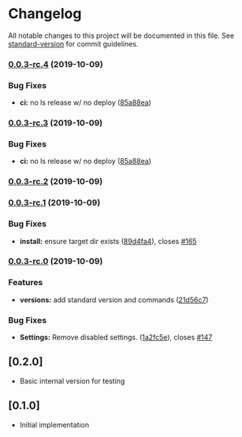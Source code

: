 # Changelog

All notable changes to this project will be documented in this file. See [standard-version](https://github.com/conventional-changelog/standard-version) for commit guidelines.

### [0.0.3-rc.4](https://github.com/maidsafe/safe-network-app/compare/v0.0.3-rc.2...v0.0.3-rc.4) (2019-10-09)


### Bug Fixes

* **ci:** no ls release w/ no deploy ([85a88ea](https://github.com/maidsafe/safe-network-app/commit/85a88ea04bf66436a69e1df4582ad768c5392851))

### [0.0.3-rc.3](https://github.com/maidsafe/safe-network-app/compare/v0.0.3-rc.2...v0.0.3-rc.3) (2019-10-09)


### Bug Fixes

* **ci:** no ls release w/ no deploy ([85a88ea](https://github.com/maidsafe/safe-network-app/commit/85a88ea04bf66436a69e1df4582ad768c5392851))

### [0.0.3-rc.2](https://github.com/maidsafe/safe-network-app/compare/v0.0.3-rc.1...v0.0.3-rc.2) (2019-10-09)

### [0.0.3-rc.1](https://github.com/maidsafe/safe-network-app/compare/v0.0.3-rc.0...v0.0.3-rc.1) (2019-10-09)


### Bug Fixes

* **install:** ensure target dir exists ([89d4fa4](https://github.com/maidsafe/safe-network-app/commit/89d4fa427f81e69620c28c8d4e9a15a376bb146a)), closes [#165](https://github.com/maidsafe/safe-network-app/issues/165)

### [0.0.3-rc.0](https://github.com/maidsafe/safe-network-app/compare/v0.1.0-RC1...v0.0.3-rc.0) (2019-10-09)


### Features

* **versions:** add standard version and commands ([21d56c7](https://github.com/maidsafe/safe-network-app/commit/21d56c7097119ecca9cc44b3d467b10bbc33d3b1))


### Bug Fixes

* **Settings:** Remove disabled settings. ([1a2fc5e](https://github.com/maidsafe/safe-network-app/commit/1a2fc5ea55bd789d340026095d14dcc47c698cde)), closes [#147](https://github.com/maidsafe/safe-network-app/issues/147)

## [0.2.0]

-   Basic internal version for testing

## [0.1.0]

-   Initial implementation

